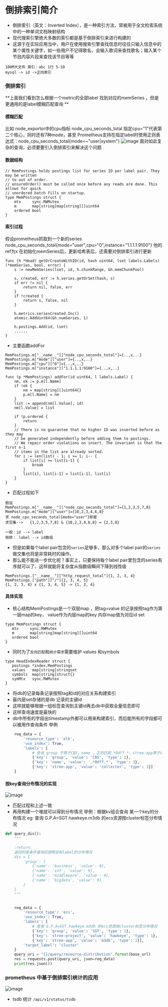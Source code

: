 
# 倒排索引简介
- 倒排索引（英文：Inverted Index），是一种索引方法，常被用于全文检索系统中的一种单词文档映射结构
- 现代搜索引擎绝大多数的索引都是基于倒排索引来进行构建的
- 这源于在实际应用当中，用户在使用搜索引擎查找信息时往往只输入信息中的某个属性关键字，如一些用户不记得歌名，会输入歌词来查找歌名；输入某个节目内容片段来查找该节目等等

```
100M大文件 索引：abc 1行 5-10
mysql -> id ->正向索引
```




### 倒排索引
**上面我们看到怎么根据一个metric的全部label 找到对应的memSeries ，但是更通用的是label模糊匹配查询 **

#### 模糊匹配
比如 node_exportor中的cpu指标 node_cpu_seconds_total 指定cpu="1"代表第二个核心，同时还有7种mode，甚至 Prometheus支持在指定label时使用正则表达式：node_cpu_seconds_total{mode=~"user|system"}
![image](./pic/index_02.png)
面对如此复杂的查询，必须要要引入倒排索引来解决这个问题
#### 数据结构
```
// MemPostings holds postings list for series ID per label pair. They may be written
// to out of order.
// ensureOrder() must be called once before any reads are done. This allows for quick
// unordered batch fills on startup.
type MemPostings struct {
	mtx     sync.RWMutex
	m       map[string]map[string][]uint64
	ordered bool
}
```
#### 索引过程
假设prometheus抓取到一个新的series node_cpu_seconds_total{mode="user",cpu="0",instance="1.1.1.1:9100"} 他的ref为x 
在初始化memSeries后，更新哈希表后，还需要对倒排索引进行更新
```
func (h *Head) getOrCreateWithID(id, hash uint64, lset labels.Labels) (*memSeries, bool, error) {
	s := newMemSeries(lset, id, h.chunkRange, &h.memChunkPool)

	s, created, err := h.series.getOrSet(hash, s)
	if err != nil {
		return nil, false, err
	}
	if !created {
		return s, false, nil
	}

	h.metrics.seriesCreated.Inc()
	atomic.AddUint64(&h.numSeries, 1)

	h.postings.Add(id, lset)
    ......
}
```
- 主要函数addFor 
```
MemPostings.m["__name__"]["node_cpu_seconds_total"]={..,x,..}
MemPostings.m["mode"]["user"]={..,x,..}
MemPostings.m["cpu"]["0"]={..,x,..}
MemPostings.m["instance"]["1.1.1.1:9100"]={..,x,..}
```
```
func (p *MemPostings) addFor(id uint64, l labels.Label) {
	nm, ok := p.m[l.Name]
	if !ok {
		nm = map[string][]uint64{}
		p.m[l.Name] = nm
	}
	list := append(nm[l.Value], id)
	nm[l.Value] = list

	if !p.ordered {
		return
	}
	// There is no guarantee that no higher ID was inserted before as they may
	// be generated independently before adding them to postings.
	// We repair order violations on insert. The invariant is that the first n-1
	// items in the list are already sorted.
	for i := len(list) - 1; i >= 1; i-- {
		if list[i] >= list[i-1] {
			break
		}
		list[i], list[i-1] = list[i-1], list[i]
	}
}

```
- 匹配过程如下
```
假设
MemPostings.m["__name__"]["node_cpu_seconds_total"]={1,2,3,5,7,8}
MemPostings.m["mode"]["user"]={10,2,3,4,6,8}
求 node_cpu_seconds_total{mode="user"}即是
求交集-->   {1,2,3,5,7,8} & {10,2,3,4,6,8} = {2,3,8}

一般：id --> label
倒排： label --> id数组
```
- 但是如果每个label pair包含的`series`足够多，那么对多个label pair的`series`做交集也将是非常耗时的操作。
- 那么能不能进一步优化呢？事实上，只要保持每个label pair里包含的series有序就可以了，这样就能将复杂度从指数级瞬间下降到线性级
```shell script
MemPostings.["__name__"]["http_request_total"]{1, 2, 3, 4}
MemPostings.["path"]["/"]{1, 3, 4, 5}
{1, 2, 3, 4} x {1, 3, 4, 5} -> {1, 3, 4}
```

#### 具体实现

- 核心结构MemPostings是一个双层map ，把tag=value 的记录按照tag作为第一层map的key， value作为内层map的key 内存map值为对应id set
```golang
type MemPostings struct {
   mtx     sync.RWMutex
   m       map[string]map[string][]uint64
   ordered bool
}
```
- 同时为了`反向匹配`和`统计需求`需要维护 values 和symbols
```golang
type HeadIndexReader struct {
   postings *index.MemPostings
   values   map[string]stringset
   symbols  map[string]struct{}
   symMtx   sync.RWMutex
}
```
- 将db的记录每条记录按照tag和id的对应关系构建索引
- 最内层set存储的是db 记录的主键id
- 这样就能够根据一组标签查询到主键id再去db中获取全量信息即可
- 这样查询速度是最快的
- db中所有的字段出timestamp外都可以用来构建索引，而后能所有的字段都可以被用作查询条件
举例
```python
    req_data = {
        'resource_type': 'elb',
        'use_index': True,
        'labels': [
            # 查询 group 不等于CBS，name ，正则匹配.*0dff.*，stree-app等于collecter的elb资源列表
            {'key': 'group', 'value': 'CBS', 'type': 2},
            {'key': 'name', 'value': '.*0dff.*', 'type': 3},
            {'key': 'stree-app', 'value': 'collecter', 'type': 1}]
    }
```
####  按key查询分布情况的实现
![image](./pic/index_分布.png)

- 匹配过程和上述一致
- 再用构建一个堆就可以得到分布情况
	举例：根据kv组合查询 某一个key的分布情况
	eg:  查询 G.P.A=SGT.hawkeye.m3db 的ecs资源按cluster标签分布情况
	
```python
def query_dis():
    """

    :return:
    返回的是条件查询后按照目标label的分布情况
    dis = {
        'group': [
            {'name': 'business', 'value': 9},
            {'name': 'inf', 'value': 9},
            {'name': 'middleware', 'value': 9},
            {'name': 'bigdata', 'value': 9}
        ]
    }
    """


    req_data = {
        'resource_type': 'ecs',
        'use_index': True,
        'labels': [
            # 查询 G.P.A=SGT.hawkeye.m3db 的ecs资源按cluster标签分布情况
            {'key': 'group', 'value': 'SGT', 'type': 1},
            {'key': 'stree-project', 'value': 'hawkeye', 'type': 1},
            {'key': 'stree-app', 'value': 'm3db', 'type': 1}],
        'target_label': 'cluster'
    }
    query_uri = "{}/query/resource-distribution".format(base_url)
    res = requests.post(query_uri, json=req_data)
    print(res.json())

```

### prometheus 中基于倒排索引统计的应用
![image](./pic/prome_index_01.jpg)
- tsdb 统计 `/api/v1/status/tsdb`
